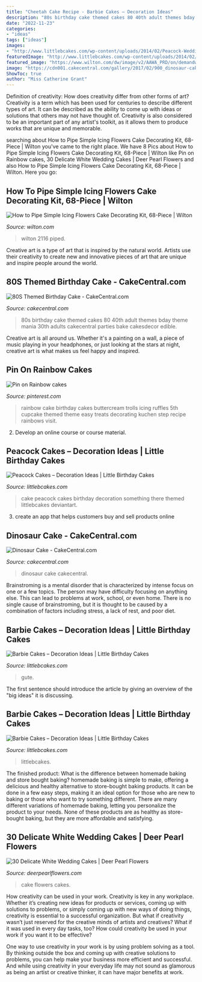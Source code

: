 ```yaml
---
title: "Cheetah Cake Recipe - Barbie Cakes – Decoration Ideas"
description: "80s birthday cake themed cakes 80 40th adult themes bday theme mania 30th adults cakecentral parties bake cakesdecor edible"
date: "2022-11-23"
categories:
- "ideas"
tags: ["ideas"]
images:
- "http://www.littlebcakes.com/wp-content/uploads/2014/02/Peacock-Wedding-Cake.jpg"
featuredImage: "http://www.littlebcakes.com/wp-content/uploads/2014/02/Peacock-Wedding-Cake.jpg"
featured_image: "https://www.wilton.com/dw/image/v2/AAWA_PRD/on/demandware.static/-/Sites-wilton-product-master/default/dw7ab90699/images/product/2116-3006/2116-3006-Wilton-How-to-Pipe-Simple-Icing-Flowers-Cake-Decorating-Kit-68-Piece-L5.jpg?sw=1440&amp;sh=750&amp;sm=fit"
image: "https://cdn001.cakecentral.com/gallery/2017/02/900_dinosaur-cake-946557ja2XW.JPG"
ShowToc: true
author: "Miss Catherine Grant"
---
```



Definition of creativity: How does creativity differ from other forms of art?
Creativity is a term which has been used for centuries to describe different types of art. It can be described as the ability to come up with ideas or solutions that others may not have thought of. Creativity is also considered to be an important part of any artist's toolkit, as it allows them to produce works that are unique and memorable.

	

		
searching about How to Pipe Simple Icing Flowers Cake Decorating Kit, 68-Piece | Wilton you've came to the right place. We have 8 Pics about How to Pipe Simple Icing Flowers Cake Decorating Kit, 68-Piece | Wilton like Pin on Rainbow cakes, 30 Delicate White Wedding Cakes | Deer Pearl Flowers and also How to Pipe Simple Icing Flowers Cake Decorating Kit, 68-Piece | Wilton. Here you go:
		
    
## How To Pipe Simple Icing Flowers Cake Decorating Kit, 68-Piece | Wilton

<img loading=lazy src="https://www.wilton.com/dw/image/v2/AAWA_PRD/on/demandware.static/-/Sites-wilton-product-master/default/dw7ab90699/images/product/2116-3006/2116-3006-Wilton-How-to-Pipe-Simple-Icing-Flowers-Cake-Decorating-Kit-68-Piece-L5.jpg?sw=1440&amp;sh=750&amp;sm=fit" onerror="this.onerror=null;this.src='https://tse1.mm.bing.net/th?id=OIP.8TtZFTLcg1-KCZ1Qe2oq-QHaHa&amp;pid=15.1';" alt="How to Pipe Simple Icing Flowers Cake Decorating Kit, 68-Piece | Wilton">

_Source: wilton.com_

>wilton 2116 piped. 

	

Creative art is a type of art that is inspired by the natural world. Artists use their creativity to create new and innovative pieces of art that are unique and inspire people around the world.

    
## 80S Themed Birthday Cake - CakeCentral.com

<img loading=lazy src="https://cdn001.cakecentral.com/gallery/2015/03/900_950186HLaw_80s-themed-birthday-cake.jpg" onerror="this.onerror=null;this.src='https://tse4.mm.bing.net/th?id=OIP.5KAqtCytwHY6mp9KcrU_PQHaKD&amp;pid=15.1';" alt="80S Themed Birthday Cake - CakeCentral.com">

_Source: cakecentral.com_

>80s birthday cake themed cakes 80 40th adult themes bday theme mania 30th adults cakecentral parties bake cakesdecor edible. 

	

Creative art is all around us. Whether it's a painting on a wall, a piece of music playing in your headphones, or just looking at the stars at night, creative art is what makes us feel happy and inspired.

    
## Pin On Rainbow Cakes

<img loading=lazy src="https://i.pinimg.com/736x/78/0d/1d/780d1d8426b2d4ab6c217c5c4d0cfa59.jpg" onerror="this.onerror=null;this.src='https://tse1.mm.bing.net/th?id=OIP.oXXrEwR30O_BShaE06oeTAHaLD&amp;pid=15.1';" alt="Pin on Rainbow cakes">

_Source: pinterest.com_

>rainbow cake birthday cakes buttercream trolls icing ruffles 5th cupcake themed theme easy treats decorating kuchen step recipe rainbows visit. 

	

2. Develop an online course or course material.

    
## Peacock Cakes – Decoration Ideas | Little Birthday Cakes

<img loading=lazy src="http://www.littlebcakes.com/wp-content/uploads/2014/02/Peacock-Wedding-Cake.jpg" onerror="this.onerror=null;this.src='https://tse3.mm.bing.net/th?id=OIP.aCmNiS_BISVzZcOxCU_8UAHaJ4&amp;pid=15.1';" alt="Peacock Cakes – Decoration Ideas | Little Birthday Cakes">

_Source: littlebcakes.com_

>cake peacock cakes birthday decoration something there themed littlebcakes deviantart. 

	

3. create an app that helps customers buy and sell products online 

    
## Dinosaur Cake - CakeCentral.com

<img loading=lazy src="https://cdn001.cakecentral.com/gallery/2017/02/900_dinosaur-cake-946557ja2XW.JPG" onerror="this.onerror=null;this.src='https://tse3.mm.bing.net/th?id=OIP.cF2DhZhFinmkNzLmZF2JXgHaJ4&amp;pid=15.1';" alt="Dinosaur Cake - CakeCentral.com">

_Source: cakecentral.com_

>dinosaur cake cakecentral. 

	

Brainstroming is a mental disorder that is characterized by intense focus on one or a few topics. The person may have difficulty focusing on anything else. This can lead to problems at work, school, or even home. There is no single cause of brainstroming, but it is thought to be caused by a combination of factors including stress, a lack of rest, and poor diet.

    
## Barbie Cakes – Decoration Ideas | Little Birthday Cakes

<img loading=lazy src="https://www.littlebcakes.com/wp-content/uploads/2013/08/Barbie-Cake-Pictures.jpg" onerror="this.onerror=null;this.src='https://tse4.mm.bing.net/th?id=OIP.BBZW3LiaPg317v8fdVoY9QHaJ4&amp;pid=15.1';" alt="Barbie Cakes – Decoration Ideas | Little Birthday Cakes">

_Source: littlebcakes.com_

>gute. 

	

The first sentence should introduce the article by giving an overview of the "big ideas" it is discussing.

    
## Barbie Cakes – Decoration Ideas | Little Birthday Cakes

<img loading=lazy src="https://www.littlebcakes.com/wp-content/uploads/2013/08/Barbie-Doll-Birthday-Cake.jpg" onerror="this.onerror=null;this.src='https://tse4.mm.bing.net/th?id=OIP.zx9HPGRHbdqtpmavzOG7ZwHaJ2&amp;pid=15.1';" alt="Barbie Cakes – Decoration Ideas | Little Birthday Cakes">

_Source: littlebcakes.com_

>littlebcakes. 

	

The finished product: What is the difference between homemade baking and store bought baking?
homemade baking is simple to make, offering a delicious and healthy alternative to store-bought baking products. It can be done in a few easy steps, making it an ideal option for those who are new to baking or those who want to try something different. There are many different variations of homemade baking, letting you personalize the product to your needs. None of these products are as healthy as store-bought baking, but they are more affordable and satisfying.

    
## 30 Delicate White Wedding Cakes | Deer Pearl Flowers

<img loading=lazy src="http://www.deerpearlflowers.com/wp-content/uploads/2015/06/white-wedding-cake-white-sugar-dogwood-flowers-683x1024.jpg" onerror="this.onerror=null;this.src='https://tse1.mm.bing.net/th?id=OIP.-5q1GmKX7IxWnNNUDowjdwHaLG&amp;pid=15.1';" alt="30 Delicate White Wedding Cakes | Deer Pearl Flowers">

_Source: deerpearlflowers.com_

>cake flowers cakes. 

	

How creativity can be used in your work.
Creativity is key in any workplace. Whether it’s creating new ideas for products or services, coming up with solutions to problems, or simply coming up with new ways of doing things, creativity is essential to a successful organization.
But what if creativity wasn’t just reserved for the creative minds of artists and creatives? What if it was used in every day tasks, too? How could creativity be used in your work if you want it to be effective?

One way to use creativity in your work is by using problem solving as a tool. By thinking outside the box and coming up with creative solutions to problems, you can help make your business more efficient and successful. And while using creativity in your everyday life may not sound as glamorous as being an artist or creative thinker, it can have major benefits at work.

